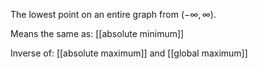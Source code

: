The lowest point on an entire graph from $\left(-\infty,\infty\right)$.

Means the same as: [[absolute minimum]]

Inverse of: [[absolute maximum]] and [[global maximum]]
